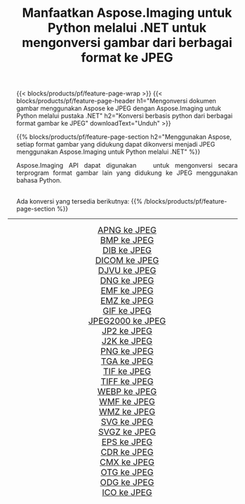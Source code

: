 ﻿---
title: Manfaatkan Aspose.Imaging untuk Python melalui .NET untuk mengonversi gambar dari berbagai format ke JPEG 
weight: 3920
url: /id/python-net/conversion/to/jpeg 
lang: id
langdirlevel: 2
locales: zh-hans,ja,it,ru,de,es,fr,nl,id,lt,pl,pt,vi,tr,ko,zh-hant,ar,hi,th,sv,cs,uk,he
description: Anda dapat menggunakan Aspose.Imaging untuk Python melalui pustaka .NET untuk mengonversi dari berbagai format ke JPEG
---

{{< blocks/products/pf/feature-page-wrap >}}
{{< blocks/products/pf/feature-page-header h1="Mengonversi dokumen gambar menggunakan Aspose ke JPEG dengan Aspose.Imaging untuk Python melalui pustaka .NET" h2="Konversi berbasis python dari berbagai format gambar ke JPEG" downloadText="Unduh" >}}


{{% blocks/products/pf/feature-page-section  h2="Menggunakan Aspose, setiap format gambar yang didukung dapat dikonversi menjadi JPEG menggunakan Aspose.Imaging untuk Python melalui .NET" %}}
<p align=justify>Aspose.Imaging API dapat digunakan   untuk mengonversi secara terprogram format gambar lain yang didukung ke JPEG menggunakan bahasa Python.</p>
<br/>
Ada konversi yang tersedia berikutnya:
{{% /blocks/products/pf/feature-page-section %}}
<div class="container-fluid productfamilypage bg-gray">
    <div class="convertypes bg-gray agp-content section">
        <div class="container">
		<hr style="margin-left:-20px;"/>
		<div class="row other-converters" style="gap: 10px;font-size: 19px;text-align:center;">
		    <div class='col-md-2 other-converter remove-lp remove-rp'><a href="/imaging/id/python-net/conversion/apng-to-jpeg" style="padding:15px;">APNG ke JPEG</a></div>
<div class='col-md-2 other-converter remove-lp remove-rp'><a href="/imaging/id/python-net/conversion/bmp-to-jpeg" style="padding:15px;">BMP ke JPEG</a></div>
<div class='col-md-2 other-converter remove-lp remove-rp'><a href="/imaging/id/python-net/conversion/dib-to-jpeg" style="padding:15px;">DIB ke JPEG</a></div>
<div class='col-md-2 other-converter remove-lp remove-rp'><a href="/imaging/id/python-net/conversion/dicom-to-jpeg" style="padding:15px;">DICOM ke JPEG</a></div>
<div class='col-md-2 other-converter remove-lp remove-rp'><a href="/imaging/id/python-net/conversion/djvu-to-jpeg" style="padding:15px;">DJVU ke JPEG</a></div>
<div class='col-md-2 other-converter remove-lp remove-rp'><a href="/imaging/id/python-net/conversion/dng-to-jpeg" style="padding:15px;">DNG ke JPEG</a></div>
<div class='col-md-2 other-converter remove-lp remove-rp'><a href="/imaging/id/python-net/conversion/emf-to-jpeg" style="padding:15px;">EMF ke JPEG</a></div>
<div class='col-md-2 other-converter remove-lp remove-rp'><a href="/imaging/id/python-net/conversion/emz-to-jpeg" style="padding:15px;">EMZ ke JPEG</a></div>
<div class='col-md-2 other-converter remove-lp remove-rp'><a href="/imaging/id/python-net/conversion/gif-to-jpeg" style="padding:15px;">GIF ke JPEG</a></div>
<div class='col-md-2 other-converter remove-lp remove-rp'><a href="/imaging/id/python-net/conversion/jpeg2000-to-jpeg" style="padding:15px;">JPEG2000 ke JPEG</a></div>
<div class='col-md-2 other-converter remove-lp remove-rp'><a href="/imaging/id/python-net/conversion/jp2-to-jpeg" style="padding:15px;">JP2 ke JPEG</a></div>
<div class='col-md-2 other-converter remove-lp remove-rp'><a href="/imaging/id/python-net/conversion/j2k-to-jpeg" style="padding:15px;">J2K ke JPEG</a></div>
<div class='col-md-2 other-converter remove-lp remove-rp'><a href="/imaging/id/python-net/conversion/png-to-jpeg" style="padding:15px;">PNG ke JPEG</a></div>
<div class='col-md-2 other-converter remove-lp remove-rp'><a href="/imaging/id/python-net/conversion/tga-to-jpeg" style="padding:15px;">TGA ke JPEG</a></div>
<div class='col-md-2 other-converter remove-lp remove-rp'><a href="/imaging/id/python-net/conversion/tif-to-jpeg" style="padding:15px;">TIF ke JPEG</a></div>
<div class='col-md-2 other-converter remove-lp remove-rp'><a href="/imaging/id/python-net/conversion/tiff-to-jpeg" style="padding:15px;">TIFF ke JPEG</a></div>
<div class='col-md-2 other-converter remove-lp remove-rp'><a href="/imaging/id/python-net/conversion/webp-to-jpeg" style="padding:15px;">WEBP ke JPEG</a></div>
<div class='col-md-2 other-converter remove-lp remove-rp'><a href="/imaging/id/python-net/conversion/wmf-to-jpeg" style="padding:15px;">WMF ke JPEG</a></div>
<div class='col-md-2 other-converter remove-lp remove-rp'><a href="/imaging/id/python-net/conversion/wmz-to-jpeg" style="padding:15px;">WMZ ke JPEG</a></div>
<div class='col-md-2 other-converter remove-lp remove-rp'><a href="/imaging/id/python-net/conversion/svg-to-jpeg" style="padding:15px;">SVG ke JPEG</a></div>
<div class='col-md-2 other-converter remove-lp remove-rp'><a href="/imaging/id/python-net/conversion/svgz-to-jpeg" style="padding:15px;">SVGZ ke JPEG</a></div>
<div class='col-md-2 other-converter remove-lp remove-rp'><a href="/imaging/id/python-net/conversion/eps-to-jpeg" style="padding:15px;">EPS ke JPEG</a></div>
<div class='col-md-2 other-converter remove-lp remove-rp'><a href="/imaging/id/python-net/conversion/cdr-to-jpeg" style="padding:15px;">CDR ke JPEG</a></div>
<div class='col-md-2 other-converter remove-lp remove-rp'><a href="/imaging/id/python-net/conversion/cmx-to-jpeg" style="padding:15px;">CMX ke JPEG</a></div>
<div class='col-md-2 other-converter remove-lp remove-rp'><a href="/imaging/id/python-net/conversion/otg-to-jpeg" style="padding:15px;">OTG ke JPEG</a></div>
<div class='col-md-2 other-converter remove-lp remove-rp'><a href="/imaging/id/python-net/conversion/odg-to-jpeg" style="padding:15px;">ODG ke JPEG</a></div>
<div class='col-md-2 other-converter remove-lp remove-rp'><a href="/imaging/id/python-net/conversion/ico-to-jpeg" style="padding:15px;">ICO ke JPEG</a></div>
                </div>
        </div>
    </div>
</div>
<br/>

